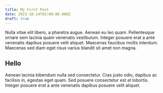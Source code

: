 ```yaml
---
title: My First Post
date: 2023-10-24T03:00:00.000Z
draft: true
---
```


Nulla vitae elit libero, a pharetra augue. Aenean eu leo quam. Pellentesque ornare sem lacinia quam venenatis vestibulum. Integer posuere erat a ante venenatis dapibus posuere velit aliquet. Maecenas faucibus mollis interdum. Maecenas sed diam eget risus varius blandit sit amet non magna.

## Hello

Aenean lacinia bibendum nulla sed consectetur. Cras justo odio, dapibus ac facilisis in, egestas eget quam. Sed posuere consectetur est at lobortis. Integer posuere erat a ante venenatis dapibus posuere velit aliquet.
